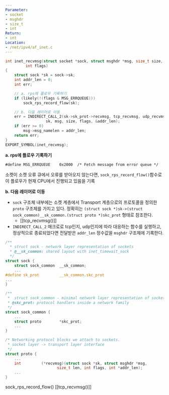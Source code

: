 ```yaml
---
Parameter:
- socket
- msghdr
- size_t
- int
Return:
- int
Location:
- /net/ipv4/af_inet.c
---
```



```c title=inet_recvmsg()
int inet_recvmsg(struct socket *sock, struct msghdr *msg, size_t size,
		 int flags)
{
	struct sock *sk = sock->sk;
	int addr_len = 0;
	int err;

	// a. rps에 플로우 기록하기
	if (likely(!(flags & MSG_ERRQUEUE)))
		sock_rps_record_flow(sk);

	// b. 다음 레이어로 이동
	err = INDIRECT_CALL_2(sk->sk_prot->recvmsg, tcp_recvmsg, udp_recvmsg,
			      sk, msg, size, flags, &addr_len);
	if (err >= 0)
		msg->msg_namelen = addr_len;
	return err;
}
EXPORT_SYMBOL(inet_recvmsg);
```

**a. rps에 플로우 기록하기**
```
#define MSG_ERRQUEUE	0x2000	/* Fetch message from error queue */
```
소켓이 소켓 오류 큐에서 오류를 받아오지 않는다면, `sock_rps_record_flow()`함수로 이 플로우가 현재 CPU에서 진행되고 있음을 기록

**b. 다음 레이어로 이동**
 - `sock` 구조체 내부에는 소켓 계층에서 Transport 계층으로의 프로토콜을 정의한 `proto` 구조체를 가지고 있다. 정확히는  `(struct sock *)sk->(struct sock_common)__sk_common.(struct proto *)skc_prot` 형태로 참조한다.
	 - [[tcp_recvmsg()]]
 - `INDIRECT_CALL_2` 매크로로 tcp인지, udp인지에 따라 대응하는 함수를 실행하고, 정상적으로 종료되었다면 전달받은 `addr_len` 정수값을 `msghdr` 구조체에 기록한다.
 
```c
/**
  *	struct sock - network layer representation of sockets
  * @__sk_common: shared layout with inet_timewait_sock
  */
struct sock {
	struct sock_common	__sk_common;
	...
#define sk_prot			__sk_common.skc_prot
...
}

/**
 *	struct sock_common - minimal network layer representation of sockets
 * @skc_prot: protocol handlers inside a network family
 */
struct sock_common {
	...
	struct proto		*skc_prot;
	...
}

/* Networking protocol blocks we attach to sockets.
 * socket layer -> transport layer interface
 */
struct proto {
	...
	int			(*recvmsg)(struct sock *sk, struct msghdr *msg,
					   size_t len, int flags, int *addr_len);
	...
}
```

sock_rps_record_flow()
[[tcp_recvmsg()]]
